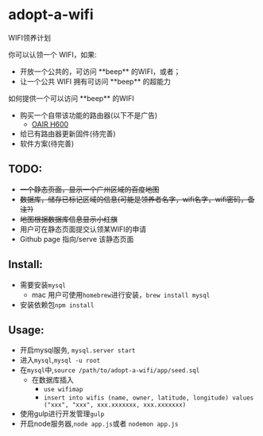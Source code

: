 # adopt-a-wifi
WIFI领养计划

你可以认领一个 WIFI，如果:
* 开放一个公共的，可访问 \*\*beep\*\* 的WIFI，或者；
* 让一个公共 WIFI 拥有可访问 \*\*beep\*\* 的超能力


如何提供一个可以访问 \*\*beep\*\* 的WIFI
* 购买一个自带该功能的路由器(以下不是广告)
  * [OAIR H600](http://www.oair.com/index.php/index/web2_pro_c_h600.html)
* 给已有路由器更新固件(待完善)
* 软件方案(待完善)

## TODO:
* ~~一个静态页面，显示一个广州区域的百度地图~~
* ~~数据库，储存已标记区域的信息(可能是领养者名字，wifi名字，wifi密码，备注?)~~
* ~~地图根据数据库信息显示小红旗~~
* 用户可在静态页面提交认领某WIFI的申请
* Github page 指向/serve 该静态页面

## Install:
* 需要安装`mysql`
    * mac 用户可使用`homebrew`进行安装，`brew install mysql`
* 安装依赖包`npm install`

## Usage:
* 开启mysql服务, `mysql.server start`
* 进入`mysql`,`mysql -u root`
* 在`mysql`中,`source /path/to/adopt-a-wifi/app/seed.sql`
    * 在数据库插入
        * `use wifimap`
        * `insert into wifis (name, owner, latitude, longitude) values ("xxx", "xxx", xxx.xxxxxxx, xxx.xxxxxxx)`
* 使用gulp进行开发管理`gulp`
* 开启node服务器,`node app.js`或者 `nodemon app.js`



